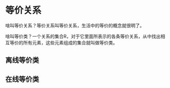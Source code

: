 # 等价关系

啥叫等价关系？等价关系叫等价关系，生活中的等价的概念就很明了。

啥叫等价类？一个关系的集合R，对于它里面所表示的各条等价关系，从中找出相互等价的所有元素，这些元素组成的集合就叫做等价类。

## 离线等价类

## 在线等价类